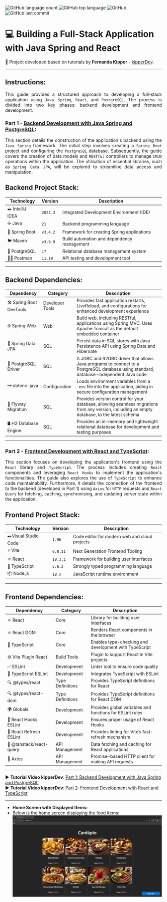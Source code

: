 ![GitHub language count](https://img.shields.io/github/languages/count/souzafcharles/java-spring-react-fullstack)
![GitHub top language](https://img.shields.io/github/languages/top/souzafcharles/java-spring-react-fullstack)
![GitHub](https://img.shields.io/github/license/souzafcharles/java-spring-react-fullstack)
![GitHub last commit](https://img.shields.io/github/last-commit/souzafcharles/java-spring-react-fullstack)

# 💻 Building a Full-Stack Application with Java Spring and React
:triangular_flag_on_post: Project developed based on tutorials by **Fernanda Kipper** - [kipperDev](https://www.youtube.com/@kipperdev).
***
## Instructions:
<p align="justify">
This guide provides a structured approach to developing a full-stack application using <code>Java Spring</code>, <code>React</code>, and <code>PostgreSQL</code>. The process is divided into two key phases: backend development and frontend development.
</p>

### Part 1 - [Backend Development with Java Spring and PostgreSQL](https://github.com/souzafcharles/Java-Spring-React-Fullstack/tree/main/Backend/digitalMenu):
<p align="justify">
This section details the construction of the application's backend using the <code>Java Spring</code> framework. The initial step involves creating a <code>Spring Boot</code> project and configuring the <code>PostgreSQL</code> database. Subsequently, the guide covers the creation of data models and <code>RESTful</code> controllers to manage <code>CRUD</code> operations within the application. The utilisation of essential libraries, such as <code>Spring Data JPA</code>, will be explored to streamline data access and manipulation.
</p>

## Backend Project Stack:
| Technology        | Version   | Description                                 |
|-------------------|-----------|---------------------------------------------|
| ✒️ IntelliJ IDEA  | `2024.3`  | Integrated Development Environment (IDE)    |
| ☕ Java           | `21`      | Backend programming language                |
| 🍃 Spring Boot    | `v3.4.2`  | Framework for creating Spring applications  |
| 🐦 Maven          | `v3.9.9`  | Build automation and dependency management  |
| 🐘 PostgreSQL     | `17`      | Relational database management system       |
| 👩‍🚀 Postman        | `11.19`   | API testing and development tool            |

***

## Backend Dependencies:  
| Dependency              | Category        | Description                                                                                                                                  |
|-------------------------|-----------------|----------------------------------------------------------------------------------------------------------------------------------------------|
| 🛠️ Spring Boot DevTools | Developer Tools | Provides fast application restarts, LiveReload, and configurations for enhanced development experience                                       |
| 🌐 Spring Web           | Web             | Build web, including RESTful, applications using Spring MVC. Uses Apache Tomcat as the default embedded container                            |
| 💾 Spring Data JPA      | SQL             | Persist data in SQL stores with Java Persistence API using Spring Data and Hibernate                                                         |
| 🐘 PostgreSQL Driver    | SQL             | A JDBC and R2DBC driver that allows Java programs to connect to a PostgreSQL database using standard, database-independent Java code         |
| 🗝️ dotenv-java          | Configuration   | Loads environment variables from a `.env` file into the application, aiding in secure configuration management                               |
| 🦅 Flyway Migration     | SQL             | Provides version control for your database, allowing seamless migrations from any version, including an empty database, to the latest schema |
| 🛢️ H2 Database Engine   | SQL             | Provides an in-memory and lightweight relational database for development and testing purposes                                               |

***

### Part 2 - [Frontend Development with React and TypeScript](https://github.com/souzafcharles/Java-Spring-React-Fullstack/tree/main/Frontend/digitalMenu):
<p align="justify">
This section focuses on developing the application's frontend using the <code>React</code> library and <code>TypeScript</code>. The process includes creating <code>React</code> components and leveraging <code>React Hooks</code> to implement the application's functionalities. The guide also explores the use of <code>TypeScript</code> to enhance code maintainability. Furthermore, it details the connection of the frontend to the backend (developed in Part 1) using <code>Axios</code> for <code>HTTP</code> requests and <code>React Query</code> for fetching, caching, synchronising, and updating server state within the application.
</p>

## Frontend Project Stack:  
| Technology            | Version    | Description                                     |
|-----------------------|------------|-------------------------------------------------|
| ✒️Visual Studio Code  | `1.96`     | Code editor for modern web and cloud projects   |
| ⚡ Vite               | `6.0.11`   | Next Generation Frontend Tooling                |
| ⚛️ React              | `18.3.1`   | Framework for building user interfaces          |
| 📜 TypeScript         | `5.6.2`    | Strongly typed programming language             |
| 📦 Node.js            | `18.x`     | JavaScript runtime environment                  |

***  

## Frontend Dependencies:  
| Dependency               | Category         | Description                                              |
|--------------------------|------------------|----------------------------------------------------------|
| ⚛️ React                 | Core             | Library for building user interfaces                     |
| ⚛️ React DOM             | Core             | Renders React components in the browser                  |
| 📜 TypeScript            | Core             | Enables type-checking and development with TypeScript    |
| ⚙️ Vite Plugin React     | Build Tools      | Plugin to support React in Vite projects                 |
| ✅ ESLint                | Development      | Linter tool to ensure code quality                       |
| 🎯 TypeScript ESLint     | Development      | Integrates TypeScript with ESLint                        |
| 🔍 @types/react          | Type Definitions | Provides TypeScript definitions for React                |
| 🔍 @types/react-dom      | Type Definitions | Provides TypeScript definitions for React DOM            |
| 🌍 Globals               | Development      | Provides global variables and functions for ESLint rules |
| 📐 React Hooks ESLint    | Development      | Ensures proper usage of React Hooks                      |
| 🔧 React Refresh ESLint  | Development      | Provides linting for Vite’s fast-refresh mechanism       |
| 🔄 @tanstack/react-query | API Management   | Data fetching and caching for React applications         |
| 🔗 Axios                 | API Management   | Promise-based HTTP client for making API requests        |

***

▶️ **Tutorial Video kipperDev**: [Part 1: Backend Development with Java Spring and PostgreSQL](https://www.youtube.com/watch?v=lUVureR5GqI&ab_channel=FernandaKipper%7CDev)</br>
▶️ **Tutorial Video kipperDev**: [Part 2: Frontend Development with React and TypeScript](https://www.youtube.com/watch?v=WHruc3_2z68&ab_channel=FernandaKipper%7CDev)

***
- **Home Screen with Displayed Items:**  
- Below is the home screen displaying the food items:  
![Home Screen Updated](https://github.com/souzafcharles/Java-Spring-React-Fullstack/blob/main/Frontend/digitalMenu/public/home-inserted.png)

